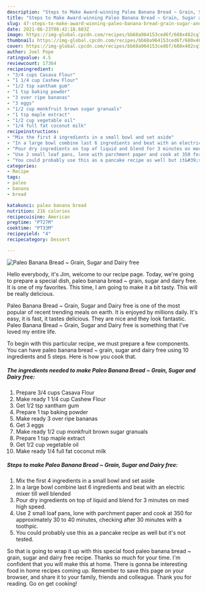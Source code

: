```yaml
---
description: "Steps to Make Award-winning Paleo Banana Bread ~ Grain, Sugar and Dairy free"
title: "Steps to Make Award-winning Paleo Banana Bread ~ Grain, Sugar and Dairy free"
slug: 47-steps-to-make-award-winning-paleo-banana-bread-grain-sugar-and-dairy-free
date: 2021-06-23T08:42:18.603Z
image: https://img-global.cpcdn.com/recipes/bb68a964153ced6f/680x482cq70/paleo-banana-bread-grain-sugar-and-dairy-free-recipe-main-photo.jpg
thumbnail: https://img-global.cpcdn.com/recipes/bb68a964153ced6f/680x482cq70/paleo-banana-bread-grain-sugar-and-dairy-free-recipe-main-photo.jpg
cover: https://img-global.cpcdn.com/recipes/bb68a964153ced6f/680x482cq70/paleo-banana-bread-grain-sugar-and-dairy-free-recipe-main-photo.jpg
author: Joel Pope
ratingvalue: 4.5
reviewcount: 17364
recipeingredient:
- "3/4 cups Casava Flour"
- "1 1/4 cup Cashew Flour"
- "1/2 tsp xantham gum"
- "1 tsp baking powder"
- "3 over ripe bananas"
- "3 eggs"
- "1/2 cup monkfruit brown sugar granuals"
- "1 tsp maple extract"
- "1/2 cup vegetable oil"
- "1/4 full fat coconut milk"
recipeinstructions:
- "Mix the first 4 ingredients in a small bowl and set aside"
- "In a large bowl combine last 6 ingredients and beat with an electric mixer till well blended"
- "Pour dry ingredients on top of liquid and blend for 3 minutes on med high speed."
- "Use 2 small loaf pans, lone with parchment paper and cook at 350 for approximately 30 to 40 minutes, checking after 30 minutes with a toothpic."
- "You could probably use this as a pancake recipe as well but it&#39;s not tested."
categories:
- Recipe
tags:
- paleo
- banana
- bread

katakunci: paleo banana bread 
nutrition: 216 calories
recipecuisine: American
preptime: "PT27M"
cooktime: "PT33M"
recipeyield: "4"
recipecategory: Dessert

---
```



![Paleo Banana Bread ~ Grain, Sugar and Dairy free](https://img-global.cpcdn.com/recipes/bb68a964153ced6f/680x482cq70/paleo-banana-bread-grain-sugar-and-dairy-free-recipe-main-photo.jpg)

Hello everybody, it's Jim, welcome to our recipe page. Today, we're going to prepare a special dish, paleo banana bread ~ grain, sugar and dairy free. It is one of my favorites. This time, I am going to make it a bit tasty. This will be really delicious.



Paleo Banana Bread ~ Grain, Sugar and Dairy free is one of the most popular of recent trending meals on earth. It is enjoyed by millions daily. It's easy, it is fast, it tastes delicious. They are nice and they look fantastic. Paleo Banana Bread ~ Grain, Sugar and Dairy free is something that I've loved my entire life.


To begin with this particular recipe, we must prepare a few components. You can have paleo banana bread ~ grain, sugar and dairy free using 10 ingredients and 5 steps. Here is how you cook that.

<!--inarticleads1-->

##### The ingredients needed to make Paleo Banana Bread ~ Grain, Sugar and Dairy free:

1. Prepare 3/4 cups Casava Flour
1. Make ready 1 1/4 cup Cashew Flour
1. Get 1/2 tsp xantham gum
1. Prepare 1 tsp baking powder
1. Make ready 3 over ripe bananas
1. Get 3 eggs
1. Make ready 1/2 cup monkfruit brown sugar granuals
1. Prepare 1 tsp maple extract
1. Get 1/2 cup vegetable oil
1. Make ready 1/4 full fat coconut milk




<!--inarticleads2-->

##### Steps to make Paleo Banana Bread ~ Grain, Sugar and Dairy free:

1. Mix the first 4 ingredients in a small bowl and set aside
1. In a large bowl combine last 6 ingredients and beat with an electric mixer till well blended
1. Pour dry ingredients on top of liquid and blend for 3 minutes on med high speed.
1. Use 2 small loaf pans, lone with parchment paper and cook at 350 for approximately 30 to 40 minutes, checking after 30 minutes with a toothpic.
1. You could probably use this as a pancake recipe as well but it&#39;s not tested.




So that is going to wrap it up with this special food paleo banana bread ~ grain, sugar and dairy free recipe. Thanks so much for your time. I'm confident that you will make this at home. There is gonna be interesting food in home recipes coming up. Remember to save this page on your browser, and share it to your family, friends and colleague. Thank you for reading. Go on get cooking!
